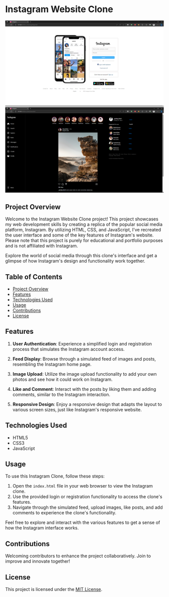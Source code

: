 # Instagram Website Clone

![Instagram Clone](./src/images/instagram-login-page.png)
![Instagram Clone](./src/images/instagram-home-screen.png)

## Project Overview

Welcome to the Instagram Website Clone project! This project showcases my web development skills by creating a replica of the popular social media platform, Instagram. By utilizing HTML, CSS, and JavaScript, I've recreated the user interface and some of the key features of Instagram's website. Please note that this project is purely for educational and portfolio purposes and is not affiliated with Instagram.

Explore the world of social media through this clone's interface and get a glimpse of how Instagram's design and functionality work together.

## Table of Contents

- [Project Overview](#project-overview)
- [Features](#features)
- [Technologies Used](#technologies-used)
- [Usage](#usage)
- [Contributions](#contributions)
- [License](#license)

## Features

1. **User Authentication**: Experience a simplified login and registration process that simulates the Instagram account access.

2. **Feed Display**: Browse through a simulated feed of images and posts, resembling the Instagram home page.

3. **Image Upload**: Utilize the image upload functionality to add your own photos and see how it could work on Instagram.

4. **Like and Comment**: Interact with the posts by liking them and adding comments, similar to the Instagram interaction.

5. **Responsive Design**: Enjoy a responsive design that adapts the layout to various screen sizes, just like Instagram's responsive website.

## Technologies Used

- HTML5
- CSS3
- JavaScript

## Usage

To use this Instagram Clone, follow these steps:

1. Open the `index.html` file in your web browser to view the Instagram clone.
2. Use the provided login or registration functionality to access the clone's features.
3. Navigate through the simulated feed, upload images, like posts, and add comments to experience the clone's functionality.

Feel free to explore and interact with the various features to get a sense of how the Instagram interface works.

## Contributions

Welcoming contributors to enhance the project collaboratively. Join to improve and innovate together!

## License

This project is licensed under the [MIT License](LICENSE).
